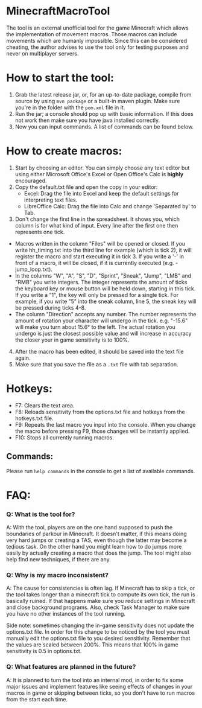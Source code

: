 # MinecraftMacroTool

The tool is an external unofficial tool for the game Minecraft which allows the implementation of movement macros.
Those macros can include movements which are humanly impossible.
Since this can be considered cheating, the author advises to use the tool only for testing purposes and never on multiplayer servers.



# How to start the tool:

1. Grab the latest release jar, or, for an up-to-date package, compile from source by using `mvn package` or a built-in maven plugin. Make sure you're in the folder with the `pom.xml` file in it.
2. Run the jar; a console should pop up with basic information.
	If this does not work then make sure you have java installed correctly.
3. Now you can input commands. A list of commands can be found below.
   
   
   
# How to create macros:
1. Start by choosing an editor. 
	You can simply choose any text editor but using either Microsoft Office's Excel or Open Office's Calc is **highly** encouraged.
2. Copy the default.txt file and open the copy in your editor:
	* Excel: Drag the file into Excel and keep the default settings for interpreting text files.
	* LibreOffice Calc: Drag the file into Calc and change 'Separated by' to Tab.
3. Don't change the first line in the spreadsheet. It shows you, which column is for what kind of input.
	Every line after the first one then represents one tick. 
  * Macros written in the column "Files" will  be opened or closed. If you write hh_timing.txt into the third line for example (which is tick 2), it will register the macro and start executing it in tick 3.
		If you write a '-' in front of a macro, it will be closed, if it is currently executed (e.g. -jump_loop.txt).
  * In the columns "W", "A", "S", "D", "Sprint", "Sneak", "Jump", "LMB" and "RMB" you write integers.
		The integer represents the amount of ticks the keyboard key or mouse button will be held down, starting in this tick.
		If you write a "1", the key will only be pressed for a single tick. 
		For example, if you write "5" into the sneak column, line 5, the sneak key will be pressed during ticks 4-8.
  * The column "Direction" accepts any number. The number represents the amount of rotation
		your character will undergo in the tick. e.g. "-15.6" will make you turn about 15.6° to the left.
		The actual rotation you undergo is just the closest possible value and will increase in accuracy the closer your in game sensitivity is to 100%.
4. After the macro has been edited, it should be saved into the text file again.
5. Make sure that you save the file as a `.txt` file with tab separation.



# Hotkeys:
* F7: Clears the text area.
* F8: Reloads sensitivity from the options.txt file and hotkeys from the hotkeys.txt file.
* F9: Repeats the last macro you input into the console. When you change the macro before pressing F9,
    those changes will be instantly applied.
* F10: Stops all currently running macros.



## Commands:
Please run `help commands` in the console to get a list of available commands.


		 
# FAQ:
### Q: What is the tool for?
A: With the tool, players are on the one hand supposed to push the boundaries of parkour in Minecraft.
It doesn't matter, if this means doing very hard jumps or creating a TAS, 
even though the latter may become a tedious task.
On the other hand you might learn how to do jumps more easily by actually creating a macro that does the jump.
The tool might also help find new techniques, if there are any.


### Q: Why is my macro inconsistent?
A: The cause for consistencies is often lag. If Minecraft has to skip a tick, or the tool takes longer 
than a minecraft tick to compute its own tick, the run is basically ruined. If that happens make sure 
you reduce settings in Minecraft and close background programs. Also, check Task Manager to make sure
you have no other instances of the tool running.

Side note: sometimes changing the in-game sensitivity does not update the options.txt file. In order for this
change to be noticed by the tool you must manually edit the options.txt file to you desired sensitivity. Remember
that the values are scaled between 200%. This means that 100% in game sensitivity is 0.5 in options.txt.
   
### Q: What features are planned in the future?
A: It is planned to turn the tool into an internal mod, in order to fix
some major issues and implement features like seeing effects of changes in your macros in game or
skipping between ticks, so you don't have to run macros from the start each time.
